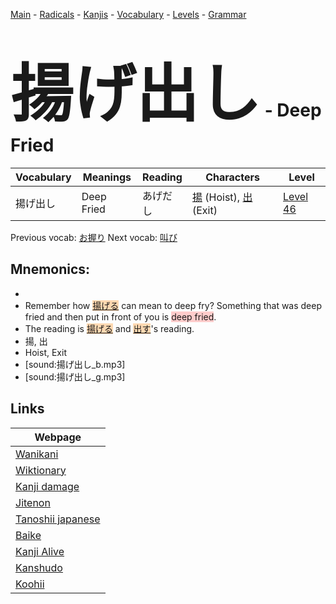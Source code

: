 <style> bigfont {font-size: 100px}</style>
[Main](../README.md) -
[Radicals](../radicals.md) -
[Kanjis](../kanjis.md) -
[Vocabulary](../vocabulary.md) -
[Levels](../levels.md) -
[Grammar](../grammar.md)
# <bigfont> 揚げ出し</bigfont> - Deep Fried 

| Vocabulary | Meanings | Reading | Characters | Level |
| --- | --- | --- | --- | --- |
| 揚げ出し | Deep Fried | あげだし |  [揚](../kanjis/揚.md) (Hoist), [出](../kanjis/出.md) (Exit) | [Level 46](../levels/wk_level46.md) |

Previous vocab: [お握り](お握り.md) Next vocab: [叫び](叫び.md) 

## Mnemonics:

* 
* Remember how <span style="background-color:#fed8b1"> [揚げる](https://jisho.org/search/揚げる)</span> can mean to deep fry? Something that was deep fried and then put in front of you is <span style="background-color:#ffcccb"> deep fried</span>.
* The reading is <span style="background-color:#fed8b1"> [揚げる](https://jisho.org/search/揚げる)</span> and <span style="background-color:#fed8b1"> [出す](https://jisho.org/search/出す)</span>'s reading.
* 揚, 出
* Hoist, Exit
* [sound:揚げ出し_b.mp3]
* [sound:揚げ出し_g.mp3]


## Links 

| Webpage |
| --- |
| [Wanikani          ](https://www.wanikani.com/kanji/揚げ出し) |
| [Wiktionary        ](https://en.wiktionary.org/wiki/揚げ出し) |
| [Kanji damage      ](http://www.kanjidamage.com/kanji/search?utf8=✓&q=揚げ出し) |
| [Jitenon           ](https://jitenon.com/kanji/揚げ出し) |
| [Tanoshii japanese ](https://www.tanoshiijapanese.com/dictionary/kanji.cfm?k=揚げ出し) |
| [Baike             ](https://baike.baidu.com/item/揚げ出し) |
| [Kanji Alive       ](https://app.kanjialive.com/揚げ出し) |
| [Kanshudo          ](https://www.kanshudo.com/searchmn?q=揚げ出し) |
| [Koohii            ](https://kanji.koohii.com/study/kanji/揚げ出し) |
